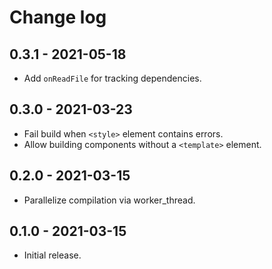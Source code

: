 # Change log

## 0.3.1 - 2021-05-18

* Add `onReadFile` for tracking dependencies.

## 0.3.0 - 2021-03-23

* Fail build when `<style>` element contains errors.
* Allow building components without a `<template>` element.

## 0.2.0 - 2021-03-15

* Parallelize compilation via worker_thread.

## 0.1.0 - 2021-03-15

* Initial release.
